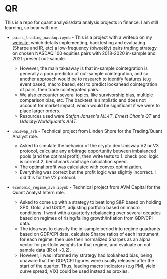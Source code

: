 # QR

This is a repo for quant analysis/data analysis projects in finance. I am still learning, so bear with me.

* `pairs_trading_nasdaq.ipynb` - This is a project with a writeup on my [website](https://ryan-chew.com/quant_pairs_trade.html), which details implementing, backtesting and evaluating (Sharpe and IR, etc) a low-frequency (biweekly) pairs trading strategy on chosen NASDAQ 100 equities pairs with 2018-2020 in-sample and 2021-present out-sample.
    * However, the main takeaway is that in-sample cointegration is generally a poor predictor of out-sample cointegration, and so another approach would be to research to identify features (e.g event based, macro based, etc) to predict lookahead cointegration of pairs, then trade cointegrated pairs.  
    * We also encounter several topics, like survivorship bias, multiple comparison bias, etc. The backtest is simplistic and does not account for market impact, which would be significant if we were to place larger orders.
    * Resources used were _Stefan Jansen's ML4T_, _Ernest Chan's QT_ and _Udacity/Worldquant's AI4T_.

* `uniswap_arb` - Technical project from Linden Shore for the Trading/Quant Analyst role.
    * Asked to simulate the behavior of the crypto dex Uniswap V2 or V3 protocol, calculate any arbitrage opportunity between imbalanced pools (and the optimal profit), then write tests to 1. check pool logic is correct 2. benchmark arbitrage calculation speed.
    * The optimal profit was calculated with convex optimization.
    * Everything was correct but the profit logic was slightly incorrect. I did this for the V2 protocol.

* `economic_regime_avm.ipynb` - Technical project from AVM Capital for the Quant Analyst Intern role. 
    * Asked to come up with a strategy to beat long S&P based on holding SPX, Gold, and US10Y, adjusting portfolio based on macro conditions. I went with a quarterly rebalancing over several decades based on regimes of rising/falling growth/inflation from GDP/CPI data.
    * The idea was to classify the in-sample period into regime quadrants based on GDP/CPI data, calculate Sharpe ratios of each instrument for each regime, then use their normalized Sharpes as an alpha vector for portfolio weights for that regime, and evaluate on out-sample data (IR of ~0.2).
    * However, I was informed my strategy had lookahead bias, being unaware that the GDP/CPI figures were usually released after the start of the quarter. Thus, leading macro indicators (e.g PMI, yield curve spread, VIX) could be used instead as proxies.
